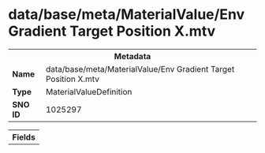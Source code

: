 <h1>data/base/meta/MaterialValue/Env Gradient Target Position X.mtv</h1><table><tr><th colspan="100%">Metadata</th></tr><tr><td><b>Name</b></td><td>data/base/meta/MaterialValue/Env Gradient Target Position X.mtv</td></tr><tr><td><b>Type</b></td><td>MaterialValueDefinition</td></tr><tr><td><b>SNO ID</b></td><td>1025297</td></tr></table>

<table><tr><th colspan="100%">Fields</th></tr></table>

